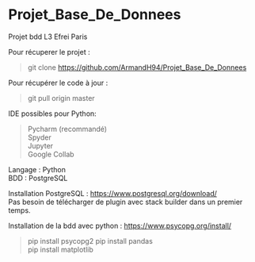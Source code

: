 # Projet_Base_De_Donnees
Projet bdd L3 Efrei Paris

Pour récuperer le projet :  
> git clone https://github.com/ArmandH94/Projet_Base_De_Donnees

Pour récupérer le code à jour :  
> git pull origin master  

IDE possibles pour Python:
>Pycharm (recommandé)  
>Spyder  
>Jupyter  
>Google Collab

Langage : Python  
BDD : PostgreSQL  

Installation PostgreSQL :
https://www.postgresql.org/download/  
Pas besoin de télécharger de plugin avec stack builder dans un premier temps.  

Installation de la bdd avec python : https://www.psycopg.org/install/  
> pip install psycopg2
> pip install pandas  
> pip install matplotlib  
